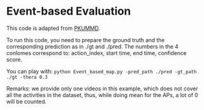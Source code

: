 # Event-based Evaluation

This code is adapted from [PKUMMD](https://github.com/ECHO960/PKU-MMD/blob/master/evaluate.py).

To run this code, you need to prepare the ground truth and the corresponding prediction as in ./gt and ./pred.
The numbers in the 4 conlomes correspond to: action_index, start time, end time, confidence score.

You can play with:
```python Event_based_map.py -pred_path ./pred -gt_path ./gt -thera 0.3```

Remarks: 
we provide only one videos in this example, which does not cover all the activities in the dataset, thus, while doing mean for the APs, a lot of 0 will be counted.

